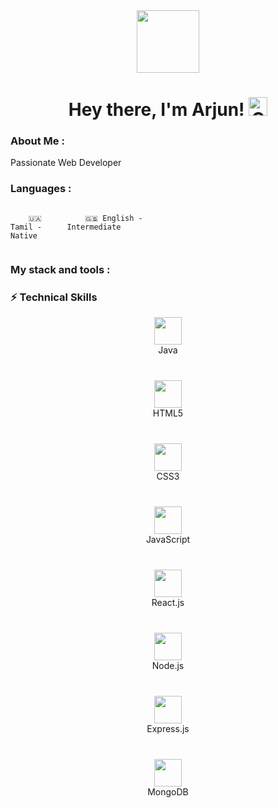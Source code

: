 <div id="header" align="center">

<img src="./assets/github.gif" width="100"/>

<h1>
Hey there, I'm Arjun!
<img src="./assets/giphy.gif" width="30px" alt="GIF">
</h1>

   </div>
  
### About Me :

Passionate Web Developer 

### Languages :

<div style="display: flex; align-items: flex-start; align: center">
<table  align="center">
  <tr>
    
        🇺🇦 Tamil - Native
        
  </tr>

  <tr>
    
        🇬🇧 English - Intermediate
        
  </tr>
</table>
</div>

### My stack and tools :




### ⚡ Technical Skills
<div align="center" style="display: grid; align-item: center; flex-wrap: wrap; gap: 40px;">

  <div align="center">
    <img src="https://cdn.jsdelivr.net/gh/devicons/devicon/icons/java/java-original.svg" width="44" height="44"/><br>Java
  </div>

  <div align="center">
    <img src="https://cdn.jsdelivr.net/gh/devicons/devicon/icons/html5/html5-original.svg" width="44" height="44"/><br>HTML5
  </div>

  <div align="center">
    <img src="https://cdn.jsdelivr.net/gh/devicons/devicon/icons/css3/css3-original.svg" width="44" height="44"/><br>CSS3
  </div>

  <div align="center">
    <img src="https://cdn.jsdelivr.net/gh/devicons/devicon/icons/javascript/javascript-original.svg" width="44" height="44"/><br>JavaScript
  </div>

  <div align="center">
    <img src="https://cdn.jsdelivr.net/gh/devicons/devicon/icons/react/react-original.svg" width="44" height="44"/><br>React.js
  </div>

  <div align="center">
    <img src="https://cdn.jsdelivr.net/gh/devicons/devicon/icons/nodejs/nodejs-original.svg" width="44" height="44"/><br>Node.js
  </div>

  <div align="center">
    <img src="https://cdn.jsdelivr.net/gh/devicons/devicon/icons/express/express-original.svg" width="44" height="44"/><br>Express.js
  </div>

  <div align="center">
    <img src="https://cdn.jsdelivr.net/gh/devicons/devicon/icons/mongodb/mongodb-original.svg" width="44" height="44"/><br>MongoDB
  </div>

</div>
